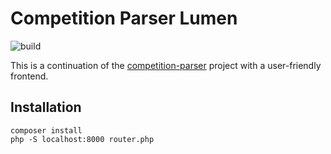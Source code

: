 # Competition Parser Lumen
![build](https://github.com/rubenvanerk/competition-parser-lumen/workflows/build/badge.svg)

This is a continuation of the [competition-parser](https://github.com/rubenvanerk/competition-parser) project with a user-friendly frontend.

## Installation
`composer install`  
`php -S localhost:8000 router.php`
